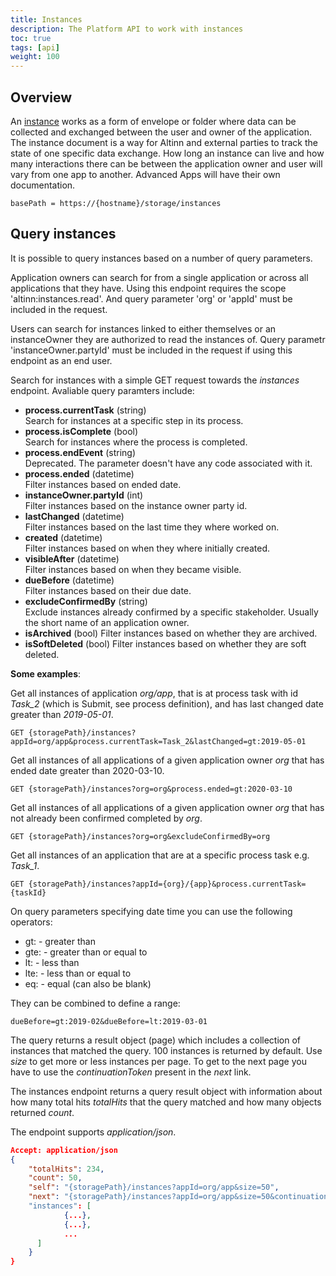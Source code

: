 ```yaml
---
title: Instances
description: The Platform API to work with instances
toc: true
tags: [api]
weight: 100
---
```


## Overview

An [instance](../../models/instance) works as a form of envelope or folder where data can be collected and exchanged between the user and owner of the application. The instance document is a way for Altinn and external parties to track the state of one specific data exchange. How long an instance can live and how many interactions there can be between the application owner and user will vary from one app to another. Advanced Apps will have their own documentation.

```http
basePath = https://{hostname}/storage/instances
```

## Query instances

It is possible to query instances based on a number of query parameters. 

Application owners can search for from a single application or across all applications that they have.
Using this endpoint requires the scope 'altinn:instances.read'. And query parameter 'org' or 'appId' must be included in the request.

Users can search for instances linked to either themselves or an instanceOwner they are authorized to read the instances of. 
Query parametr 'instanceOwner.partyId' must be included in the request if using this endpoint as an end user.

Search for instances with a simple GET request towards the *instances* endpoint.
Avaliable query paramters include:

- **process.currentTask** (string)  
Search for instances at a specific step in its process. 
- **process.isComplete** (bool)  
Search for instances where the process is completed.
- **process.endEvent** (string)  
Deprecated. The parameter doesn't have any code associated with it.
- **process.ended** (datetime)  
Filter instances based on ended date.
- **instanceOwner.partyId** (int)  
Filter instances based on the instance owner party id.
- **lastChanged** (datetime)  
Filter instances based on the last time they where worked on.
- **created** (datetime)  
Filter instances based on when they where initially created.
- **visibleAfter** (datetime)  
Filter instances based on when they became visible.
- **dueBefore** (datetime)  
Filter instances based on their due date.
- **excludeConfirmedBy** (string)  
Exclude instances already confirmed by a specific stakeholder. Usually the short name of an application owner.
- **isArchived** (bool)
Filter instances based on whether they are archived.
- **isSoftDeleted** (bool)
Filter instances based on whether they are soft deleted.

**Some examples**:

Get all instances of application *org/app*, that is at process task with id *Task_2* (which is Submit, see process definition), and has last changed date greater than *2019-05-01*.
```http
GET {storagePath}/instances?appId=org/app&process.currentTask=Task_2&lastChanged=gt:2019-05-01
```

Get all instances of all applications of a given application owner *org* that has ended date greater than 2020-03-10.
```http
GET {storagePath}/instances?org=org&process.ended=gt:2020-03-10
```

Get all instances of all applications of a given application owner *org* that has not already been confirmed completed by *org*.
```http
GET {storagePath}/instances?org=org&excludeConfirmedBy=org
```

Get all instances of an application that are at a specific process task e.g. *Task_1*.
```http
GET {storagePath}/instances?appId={org}/{app}&process.currentTask={taskId}
```

On query parameters specifying date time you can use the following operators:

* gt: - greater than
* gte: - greater than or equal to
* lt: - less than
* lte: - less than or equal to
* eq: - equal (can also be blank)

They can be combined to define a range:

```http
dueBefore=gt:2019-02&dueBefore=lt:2019-03-01
```

The query returns a result object (page) which includes a collection of instances that matched the query. 100 instances is returned by default. Use *size* to get more or less instances per page. To get to the next page you have to use the *continuationToken* present in the *next* link.

The instances endpoint returns a query result object with information about how many total hits *totalHits* that the query matched and how many objects returned *count*. 

The endpoint supports *application/json*.

```json
Accept: application/json
{
    "totalHits": 234,
    "count": 50,
    "self": "{storagePath}/instances?appId=org/app&size=50",
    "next": "{storagePath}/instances?appId=org/app&size=50&continuationToken=%257b%2522token%2522%253a%2522%252bRID%..."
    "instances": [
            {...},
            {...},
            ...
      ]
    }
}
```
